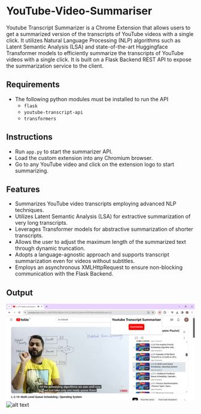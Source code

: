 # YouTube-Video-Summariser
Youtube Transcript Summarizer is a Chrome Extension that allows users to get a summarized version of the transcripts of YouTube videos with a single click. It utilizes Natural Language Processing (NLP) algorithms such as Latent Semantic Analysis (LSA) and state-of-the-art Huggingface Transformer models to efficiently summarize the transcripts of YouTube videos with a single click. It is built on a Flask Backend REST API to expose the summarization service to the client.

## Requirements
- The following python modules must be installed to run the API
  - ```flask```
  - ```youtube-transcript-api```
  - ```transformers```

## Instructions
- Run ```app.py``` to start the summarizer API.
- Load the custom extension into any Chromium browser.
- Go to any YouTube video and click on the extension logo to start summarizing.

## Features  
- Summarizes YouTube video transcripts employing advanced NLP techniques.
- Utilizes Latent Semantic Analysis (LSA) for extractive summarization of very long transcripts.
- Leverages Transformer models for abstractive summarization of shorter transcripts.
- Allows the user to adjust the maximum length of the summarized text through dynamic truncation.
- Adopts a language-agnostic approach and supports transcript summarization even for videos without subtitles.
- Employs an asynchronous XMLHttpRequest to ensure non-blocking communication with the Flask Backend.

## Output
![alt text](extension/images/extension.png?raw=true)
![alt text](extension/images/summaryoutput.png.png?raw=true)
